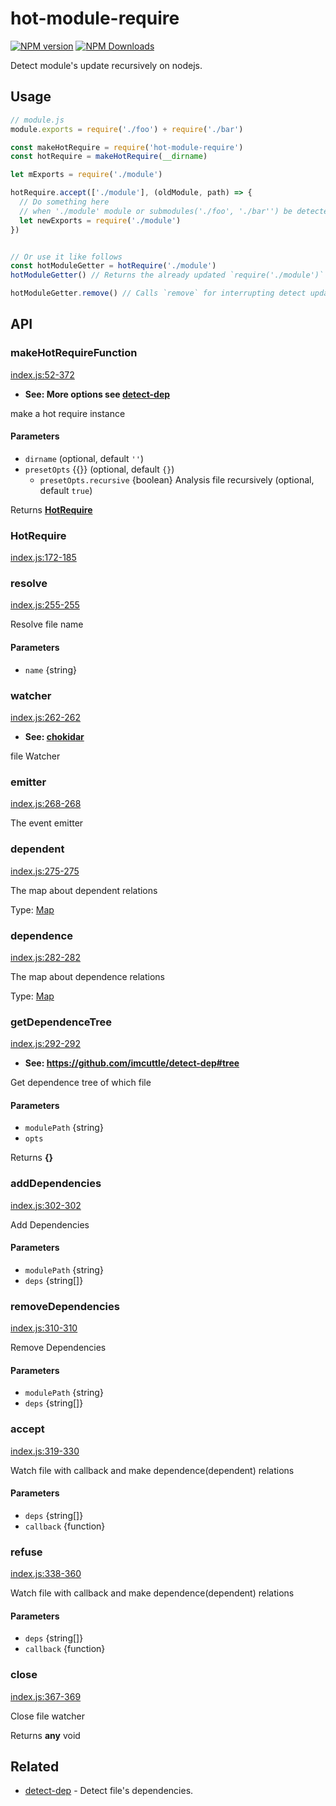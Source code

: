 # hot-module-require

<!--[![build status](https://img.shields.io/travis/imcuttle/hot-module-require/master.svg?style=flat-square)](https://travis-ci.org/imcuttle/hot-module-require)-->

<!--[![Test coverage](https://img.shields.io/codecov/c/github/imcuttle/hot-module-require.svg?style=flat-square)](https://codecov.io/github/imcuttle/hot-module-require?branch=master)-->

[![NPM version](https://img.shields.io/npm/v/hot-module-require.svg?style=flat-square)](https://www.npmjs.com/package/hot-module-require)
[![NPM Downloads](https://img.shields.io/npm/dm/hot-module-require.svg?style=flat-square&maxAge=43200)](https://www.npmjs.com/package/hot-module-require)

Detect module's update recursively on nodejs.

## Usage

```javascript
// module.js
module.exports = require('./foo') + require('./bar')
```

```javascript
const makeHotRequire = require('hot-module-require')
const hotRequire = makeHotRequire(__dirname)

let mExports = require('./module')

hotRequire.accept(['./module'], (oldModule, path) => {
  // Do something here 
  // when './module' module or submodules('./foo', './bar'') be detected changed.
  let newExports = require('./module') 
})


// Or use it like follows
const hotModuleGetter = hotRequire('./module')
hotModuleGetter() // Returns the already updated `require('./module')``

hotModuleGetter.remove() // Calls `remove` for interrupting detect updated 
```

## API

<!-- Generated by documentation.js. Update this documentation by updating the source code. -->

### makeHotRequireFunction

[index.js:52-372](https://github.com/imcuttle/hot-module-require/blob/8028970e767c63a06f529b26b91ea62a5e636c00/index.js#L52-L372 "Source code on GitHub")

-   **See: More options see [detect-dep](https://github.com/imcuttle/detect-dep)**

make a hot require instance

#### Parameters

-   `dirname`   (optional, default `''`)
-   `presetOpts`  {{}} (optional, default `{}`)
    -   `presetOpts.recursive`  {boolean} Analysis file recursively (optional, default `true`)

Returns **[HotRequire](#hotrequire)** 

### HotRequire

[index.js:172-185](https://github.com/imcuttle/hot-module-require/blob/8028970e767c63a06f529b26b91ea62a5e636c00/index.js#L172-L185 "Source code on GitHub")

### resolve

[index.js:255-255](https://github.com/imcuttle/hot-module-require/blob/8028970e767c63a06f529b26b91ea62a5e636c00/index.js#L255-L255 "Source code on GitHub")

Resolve file name

#### Parameters

-   `name`  {string}

### watcher

[index.js:262-262](https://github.com/imcuttle/hot-module-require/blob/8028970e767c63a06f529b26b91ea62a5e636c00/index.js#L262-L262 "Source code on GitHub")

-   **See: [chokidar](https://npmjs.com/chokidar)**

file Watcher

### emitter

[index.js:268-268](https://github.com/imcuttle/hot-module-require/blob/8028970e767c63a06f529b26b91ea62a5e636c00/index.js#L268-L268 "Source code on GitHub")

The event emitter

### dependent

[index.js:275-275](https://github.com/imcuttle/hot-module-require/blob/8028970e767c63a06f529b26b91ea62a5e636c00/index.js#L275-L275 "Source code on GitHub")

The map about dependent relations

Type: [Map](https://developer.mozilla.org/docs/Web/JavaScript/Reference/Global_Objects/Map)

### dependence

[index.js:282-282](https://github.com/imcuttle/hot-module-require/blob/8028970e767c63a06f529b26b91ea62a5e636c00/index.js#L282-L282 "Source code on GitHub")

The map about dependence relations

Type: [Map](https://developer.mozilla.org/docs/Web/JavaScript/Reference/Global_Objects/Map)

### getDependenceTree

[index.js:292-292](https://github.com/imcuttle/hot-module-require/blob/8028970e767c63a06f529b26b91ea62a5e636c00/index.js#L292-L292 "Source code on GitHub")

-   **See: <https://github.com/imcuttle/detect-dep#tree>**

Get dependence tree of which file

#### Parameters

-   `modulePath`  {string}
-   `opts`  

Returns **{}** 

### addDependencies

[index.js:302-302](https://github.com/imcuttle/hot-module-require/blob/8028970e767c63a06f529b26b91ea62a5e636c00/index.js#L302-L302 "Source code on GitHub")

Add Dependencies

#### Parameters

-   `modulePath`  {string}
-   `deps`  {string\[]}

### removeDependencies

[index.js:310-310](https://github.com/imcuttle/hot-module-require/blob/8028970e767c63a06f529b26b91ea62a5e636c00/index.js#L310-L310 "Source code on GitHub")

Remove Dependencies

#### Parameters

-   `modulePath`  {string}
-   `deps`  {string\[]}

### accept

[index.js:319-330](https://github.com/imcuttle/hot-module-require/blob/8028970e767c63a06f529b26b91ea62a5e636c00/index.js#L319-L330 "Source code on GitHub")

Watch file with callback and make dependence(dependent) relations

#### Parameters

-   `deps`  {string\[]}
-   `callback`  {function}

### refuse

[index.js:338-360](https://github.com/imcuttle/hot-module-require/blob/8028970e767c63a06f529b26b91ea62a5e636c00/index.js#L338-L360 "Source code on GitHub")

Watch file with callback and make dependence(dependent) relations

#### Parameters

-   `deps`  {string\[]}
-   `callback`  {function}

### close

[index.js:367-369](https://github.com/imcuttle/hot-module-require/blob/8028970e767c63a06f529b26b91ea62a5e636c00/index.js#L367-L369 "Source code on GitHub")

Close file watcher

Returns **any** void

## Related

-   [detect-dep](https://github.com/imcuttle/detect-dep) - Detect file's dependencies.
